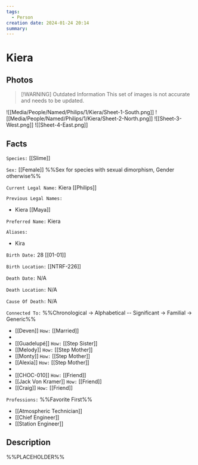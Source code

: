 ```yaml
---
tags:
  - Person
creation date: 2024-01-24 20:14
summary:
---
```

# Kiera

## Photos


> [!WARNING] Outdated Information
> This set of images is not accurate and needs to be updated.

![[Media/People/Named/Philips/1/Kiera/Sheet-1-South.png]]
![[Media/People/Named/Philips/1/Kiera/Sheet-2-North.png]]
![[Sheet-3-West.png]]
![[Sheet-4-East.png]]

## Facts

`Species:` [[Slime]]

`Sex:` [[Female]] %%Sex for species with sexual dimorphism, Gender otherwise%%

`Current Legal Name:` Kiera [[Philips]]

`Previous Legal Names:`
- Kiera [[Maya]]

`Preferred Name:` Kiera

`Aliases:`
- Kira

`Birth Date:` 28 [[01-01]]

`Birth Location:` [[NTRF-226]]

`Death Date:` N/A

`Death Location:` N/A

`Cause Of Death:` N/A

`Connected To:` %%Chronological -> Alphabetical -- Significant -> Familial -> Generic%%
- [[Deven]] `How:` [[Married]]
- 
- [[Guadelupé]] `How:` [[Step Sister]]
- [[Melody]] `How:` [[Step Mother]]
- [[Monty]] `How:` [[Step Mother]]
- [[Alexia]] `How:` [[Step Mother]]
- 
- [[CHOC-010]] `How:` [[Friend]]
- [[Jack Von Kramer]] `How:` [[Friend]]
- [[Craig]] `How:` [[Friend]]

`Professions:` %%Favorite First%%
- [[Atmospheric Technician]]
- [[Chief Engineer]]
- [[Station Engineer]]

## Description

%%PLACEHOLDER%%
